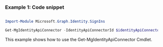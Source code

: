 ### Example 1: Code snippet

```powershell

Import-Module Microsoft.Graph.Identity.SignIns

Get-MgIdentityApiConnector -IdentityApiConnectorId $identityApiConnectorId

```
This example shows how to use the Get-MgIdentityApiConnector Cmdlet.

